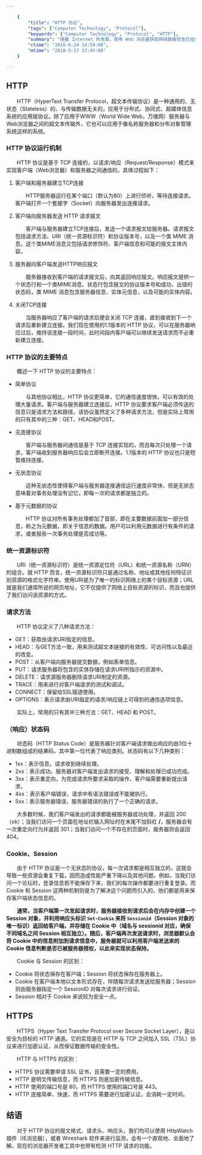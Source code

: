 ```yaml
---

    {
        "title": "HTTP 协议",
        "tags": ["Computer Technology", "Protocol"],
        "keywords": ["Computer Technology", "Protocol", "HTTP"],
        "summary": "随着 Internet 的发展，使用 Web 浏览器获取网络数据信息已经成为一种习惯标准，而 HTTP 协议也因此成为了网络体系中最重要的应用层协议。",
        "ctime": "2016-6-24 14:59:00",
        "mtime": "2018-5-27 17:45:00"
    }

---
```


## HTTP

　　HTTP（HyperText Transfer Protocol，超文本传输协议）是一种通用的、无状态（Stateless）的、与传输数据无关的，应用于分布式、协同式、超媒体信息系统的应用层协议。</b>除了应用于WWW（World Wide Web，万维网）服务器与Web浏览器之间的超文本传输外，它也可以应用于像名称服务器和分布对象管理系统这样的系统。

### HTTP 协议运行机制

　　HTTP 协议是基于 TCP 连接的，以请求/响应（Request/Response）模式来实现客户端（Web浏览器）和服务器之间通信的。具体过程如下：

1. 客户端和服务器建立TCP连接

    　　HTTP服务器运行在某个端口（默认为80）上进行侦听，等待连接请求。客户端打开一个套接字（Socket）向服务器发出连接请求。

2. 客户端向服务器发送 HTTP 请求报文

    　　客户端与服务器建立TCP连接后，发送一个请求报文给服务器。请求报文包括请求方法、URI（统一资源标识符）和协议版本号，以及一个类 MIME 消息。这个类MIME消息又包括请求修饰符、客户端信息和可能的报文主体内容。

3. 服务器向客户端发送HTTP响应报文

    　　服务器接收到客户端的请求报文后，向其返回响应报文。响应报文提供一个状态行和一个类MIME消息。状态行包含报文的协议版本号和成功、出错的状态码，类 MIME 消息包含服务器信息、实体元信息，以及可能的实体内容。

4. 关闭TCP连接

    　　当服务器响应了客户端的请求后便会关闭 TCP 连接，直到接收到下一个请求后重新建立连接。我们现在使用的1.1版本的 HTTP 协议，可以在服务器响应过后，维持该连接一段时间，此时间段内客户端可以继续发送请求而不必重新建立连接。

### HTTP 协议的主要特点

　　概述一下 HTTP 协议的主要特点：

- 简单协议

    　　与其他协议相比，HTTP 协议更简单，它的通信速度很快，可以有效的处理大量请求。客户端与服务器建立连接后，HTTP 协议要求客户端必须传送的信息只是请求方法和路径。该协议虽然定义了多种请求方法，但是实际上常用的只有其中的三种：GET、HEAD和POST。

- 无连接协议

    　　客户端与服务器间通信是基于 TCP 连接实现的，而且每次只处理一个请求，客户端收到服务器响应后会立即断开连接。1.1版本的 HTTP 协议也只是短暂维持连接。

- 无状态协议

    　　这种无状态性使得客户端与服务器连接通信运行速度非常快，但是无状态意味着对事务处理没有记忆，即每一次的请求都是独立的。

- 基于元数据的协议

    　　HTTP 协议对所有事务处理都加了首部，即在主要数据前面加一部分信息，称之为元数据，即关于信息的数据。用户可以利用元数据进行有条件的请求，或者报告一次事务处理是否成功等。

### 统一资源标识符

　　URI（统一资源标识符）是统一资源定位符（URL）和统一资源名称（URN）的组合。就 HTTP 而言，统一资源标识符只是通过名称、地址或其他任何特征识别资源的格式化字符串。使用URI是为了唯一的标识网络上的某个目标资源；URL就是我们通常所说的网页地址，它不仅提供了网络上目标资源的标识，而且也提供了我们访问该资源的方式。

### 请求方法

　　HTTP 协议定义了八种请求方法：

- GET：获取由请求URI指定的信息。
- HEAD：与GET方法一致，用来测试超文本链接的有效性、可访问性以及最近的改变。
- POST：从客户端向服务器提交数据，例如表单信息。
- PUT：请求服务器将包含的实体存储在请求URI所指示的资源中。
- DELETE：请求源服务器删除请求URI制定的资源。
- TRACE：用来进行对客户端请求的测试和调试。
- CONNECT：保留给SSL隧道使用。
- OPTIONS：表示请求由URI指定的请求/响应链上可得到的通信选项信息。

　　实际上，常用的只有其中三种方法：GET、HEAD 和 POST。

### （响应）状态码

　　状态码（HTTP Status Code）是服务器针对客户端请求做出响应的由3位十进制数组成的结果码，其中第一位代表了响应类别。状态码有以下几种类别：

- 1xx：表示信息，请求收到继续处理。
- 2xx：表示成功，服务器对客户端发出请求的接受、理解和处理已成功完成。
- 3xx：表示重定向，为完成请求所要求采取的操作，客户端需要重新提出请求。
- 4xx：表示客户端错误，请求中有语法错误或不能被执行。
- 5xx：表示服务器错误，服务器错误的执行了一个正确的请求。

　　大多数时候，我们客户端发出的请求都能被服务器成功处理，并返回 200（ok）；当我们访问一个页面在地址栏输入网址时在末尾不加斜杠 **/**，服务器会有一次重定向行为并返回 301；当我们访问一个不存在的页面时，服务器则会返回 404。

### Cookie、Session

　　由于 HTTP 协议是一个无状态的协议，每一次请求都是相互独立的，这就会导致一些资源会重复下载，因而造成性能严重下降以及其他问题。例如，当我们访问一个论坛时，登录信息若不能保存下来，我们的每次操作都要进行重复登录。而 Cookie 和 Session 这两种机制则是为了解决这个问题而引入的，他们都是用来保存客户端状态信息的。

　　**通常，当客户端第一次发起请求时，服务器接收到请求后会在内存中创建一个 Session 对象，并利用响应头标识 `Set-Cookie` 来将 `Sessionid`（Session 对象的唯一标识）返回给客户端，并存储在 Cookie 中（域名与 sessionid 对应，确保不同域名之间 Session 相互独立）。随后，客户端再次发送请求时，浏览器默认会将 Cookie 中的信息附加到请求信息中，服务器就可以利用客户端发送来的 Cookie 信息判断是否已被服务器授权，以此来实现状态保持。**

　　Cookie 与 Session 的区别：

- Cookie 将状态保存在客户端；Session 将状态保存在服务器上。
- Cookie 在客户端本地以文本形式存在，伴随每次请求发送给服务器；Session 则由服务器指定一个 SessionID 对每次请求进行验证。
- Session 相对于 Cookie 来说较为安全一点。

## HTTPS

　　HTTPS（Hyper Text Transfer Protocol over Secure Socket Layer），是以安全为目标的 HTTP 通道。它的实现是在 HTTP 与 TCP 之间加入 SSL（TSL）协议来进行加密认证，从而保证数据传输的安全性。

　　HTTP 与 HTTPS 的区别：

- HTTPS 协议需要申请 SSL 证书，且需要一定的费用。
- HTTP 是明文传输信息，而 HTTPS 则是加密传输信息。
- HTTP 使用的端口号是 80，而 HTTPS 使用的端口号是 443。
- HTTP 连接简单、快速，而 HTTPS 需要进行加密认证，会消耗一定时间。

## 结语

　　对于 HTTP 协议的报文格式、请求头、响应头，我们均可以使用 HttpWatch 插件（IE浏览器），或者 Wireshark 软件来进行监测，会有一个直观地、全面地了解。现在的浏览器开发者工具中也带有检测 HTTP 请求的功能。